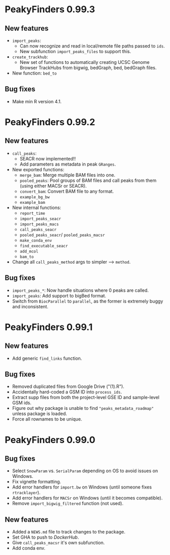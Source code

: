 # PeakyFinders 0.99.3

## New features

* `import_peaks`:
    - Can now recognize and read in local/remote file paths passed to `ids`.
    - New subfunction `import_peaks_files` to support this.
*  `create_trackhub`:
    - New set of functions to automatically creating UCSC Genome Browser TrackHubs from
    bigwig, bedGraph, bed, bedGraph files.
* New function: `bed_to`
    
## Bug fixes

* Make min R version 4.1.

# PeakyFinders 0.99.2

## New features

* `call_peaks`:
    - SEACR now implemented!!
    - Add parameters as metadata in peak `GRanges`.
* New exported functions:
    - `merge_bam`: Merge multiple BAM files into one.
    - `pooled_peaks`: Pool groups of BAM files and call peaks from them 
        (using either MACSr or SEACR).
    - `convert_bam`: Convert BAM file to any format.
    - `example_bg_bw`
    - `example_bam` 
* New internal functions:
    - `report_time`
    - `import_peaks_seacr`
    - `import_peaks_macs`
    - `call_peaks_seacr`
    - `pooled_peaks_seacr`/ `pooled_peaks_macsr` 
    - `make_conda_env`
    - `find_executable_seacr` 
    - `add_mcol` 
    - `bam_to`
* Change all `call_peaks_method` args to simpler --> `method`. 

## Bug fixes

- `import_peaks_*`: Now handle situations where 0 peaks are called.
- `import_peaks`: Add support to bigBed format. 
-  Switch from `BiocParallel` to `parallel`, 
    as the former is extremely buggy and inconsistent.

# PeakyFinders 0.99.1

## New features

* Add generic `find_links` function. 

## Bug fixes

* Removed duplicated files from Google Drive ("(1).R"). 
* Accidentally hard-coded a GSM ID into `process_ids`. 
* Extract supp files from both the project-level GSE ID and sample-level GSM ids.
* Figure out why package is unable to find `"peaks_metadata_roadmap"` unless package is loaded.
* Force all rownames to be unique. 

# PeakyFinders 0.99.0

## Bug fixes  

* Select `SnowParam` vs. `SerialParam` depending on OS to avoid issues on Windows. 
* Fix vignette formatting. 
* Add error handlers for `import.bw` on Windows 
(until someone fixes `rtracklayer`). 
* Add error handlers for `MACSr` on Windows (until it becomes compatible). 
* Remove `import_bigwig_filtered` function (not used). 

## New features 

* Added a `NEWS.md` file to track changes to the package.
* Set GHA to push to *DockerHub*.  
* Give `call_peaks_macsr` it's own subfunction. 
* Add conda env. 
